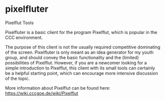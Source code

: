 # pixelfluter
Pixelflut Tools

Pixelfluter is a basic client for the program Pixelflut, which is popular in the CCC environment. 

The purpose of this client is not the usually required competitive dominating of the screen. Pixelfluter is only meant as an idea generator for my 
youth group, and should convey the basic functionality and the (limited) possibilities of Pixelflut. However, if you are a newcomer looking for a 
simple introduction to Pixelflut, this client with its small tools can certainly be a helpful starting point, which can encourage more intensive discussion of the topic.

More information about Pixelflut can be found here: https://wiki.cccgoe.de/wiki/Pixelflut
